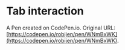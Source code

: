 # Tab interaction

A Pen created on CodePen.io. Original URL: [https://codepen.io/robijen/pen/WNmBxWK](https://codepen.io/robijen/pen/WNmBxWK).

